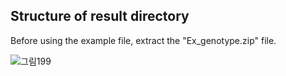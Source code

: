 ## Structure of result directory
  

Before using the example file, extract the "Ex_genotype.zip" file.


![그림199](https://user-images.githubusercontent.com/49300659/80277101-bb0eb900-8727-11ea-9179-e3b8f5b699d0.jpg)

